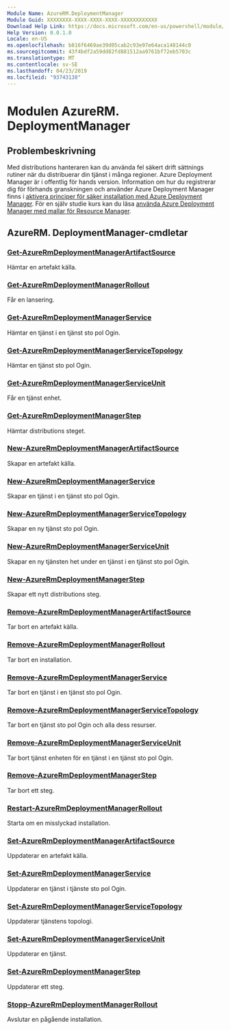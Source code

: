 ```yaml
---
Module Name: AzureRM.DeploymentManager
Module Guid: XXXXXXXX-XXXX-XXXX-XXXX-XXXXXXXXXXXX
Download Help Link: https://docs.microsoft.com/en-us/powershell/module/azurerm.deploymentmanager
Help Version: 0.0.1.0
Locale: en-US
ms.openlocfilehash: b816f6469ae39d05cab2c93e97e64aca148144c0
ms.sourcegitcommit: 43f4bdf2a59dd82fd881512aa9761bf72eb5703c
ms.translationtype: MT
ms.contentlocale: sv-SE
ms.lasthandoff: 04/23/2019
ms.locfileid: "93743138"
---
```

# Modulen AzureRM. DeploymentManager
## Problembeskrivning
Med distributions hanteraren kan du använda fel säkert drift sättnings rutiner när du distribuerar din tjänst i många regioner. Azure Deployment Manager är i offentlig för hands version. Information om hur du registrerar dig för förhands granskningen och använder Azure Deployment Manager finns i [aktivera principer för säker installation med Azure Deployment Manager](https://docs.microsoft.com/en-us/azure/azure-resource-manager/deployment-manager-overview). För en själv studie kurs kan du läsa [använda Azure Deployment Manager med mallar för Resource Manager](https://docs.microsoft.com/en-us/azure/azure-resource-manager/deployment-manager-tutorial>). 

## AzureRM. DeploymentManager-cmdletar
### [Get-AzureRmDeploymentManagerArtifactSource](Get-AzureRmDeploymentManagerArtifactSource.md)
Hämtar en artefakt källa.

### [Get-AzureRmDeploymentManagerRollout](Get-AzureRmDeploymentManagerRollout.md)
Får en lansering.

### [Get-AzureRmDeploymentManagerService](Get-AzureRmDeploymentManagerService.md)
Hämtar en tjänst i en tjänst sto pol Ogin.

### [Get-AzureRmDeploymentManagerServiceTopology](Get-AzureRmDeploymentManagerServiceTopology.md)
Hämtar en tjänst sto pol Ogin.

### [Get-AzureRmDeploymentManagerServiceUnit](Get-AzureRmDeploymentManagerServiceUnit.md)
Får en tjänst enhet.

### [Get-AzureRmDeploymentManagerStep](Get-AzureRmDeploymentManagerStep.md)
Hämtar distributions steget.

### [New-AzureRmDeploymentManagerArtifactSource](New-AzureRmDeploymentManagerArtifactSource.md)
Skapar en artefakt källa.

### [New-AzureRmDeploymentManagerService](New-AzureRmDeploymentManagerService.md)
Skapar en tjänst i en tjänst sto pol Ogin.

### [New-AzureRmDeploymentManagerServiceTopology](New-AzureRmDeploymentManagerServiceTopology.md)
Skapar en ny tjänst sto pol Ogin.

### [New-AzureRmDeploymentManagerServiceUnit](New-AzureRmDeploymentManagerServiceUnit.md)
Skapar en ny tjänsten het under en tjänst i en tjänst sto pol Ogin.

### [New-AzureRmDeploymentManagerStep](New-AzureRmDeploymentManagerStep.md)
Skapar ett nytt distributions steg.

### [Remove-AzureRmDeploymentManagerArtifactSource](Remove-AzureRmDeploymentManagerArtifactSource.md)
Tar bort en artefakt källa.

### [Remove-AzureRmDeploymentManagerRollout](Remove-AzureRmDeploymentManagerRollout.md)
Tar bort en installation.

### [Remove-AzureRmDeploymentManagerService](Remove-AzureRmDeploymentManagerService.md)
Tar bort en tjänst i en tjänst sto pol Ogin.

### [Remove-AzureRmDeploymentManagerServiceTopology](Remove-AzureRmDeploymentManagerServiceTopology.md)
Tar bort en tjänst sto pol Ogin och alla dess resurser.

### [Remove-AzureRmDeploymentManagerServiceUnit](Remove-AzureRmDeploymentManagerServiceUnit.md)
Tar bort tjänst enheten för en tjänst i en tjänst sto pol Ogin.

### [Remove-AzureRmDeploymentManagerStep](Remove-AzureRmDeploymentManagerStep.md)
Tar bort ett steg.

### [Restart-AzureRmDeploymentManagerRollout](Restart-AzureRmDeploymentManagerRollout.md)
Starta om en misslyckad installation.

### [Set-AzureRmDeploymentManagerArtifactSource](Set-AzureRmDeploymentManagerArtifactSource.md)
Uppdaterar en artefakt källa.

### [Set-AzureRmDeploymentManagerService](Set-AzureRmDeploymentManagerService.md)
Uppdaterar en tjänst i tjänste sto pol Ogin.

### [Set-AzureRmDeploymentManagerServiceTopology](Set-AzureRmDeploymentManagerServiceTopology.md)
Uppdaterar tjänstens topologi.

### [Set-AzureRmDeploymentManagerServiceUnit](Set-AzureRmDeploymentManagerServiceUnit.md)
Uppdaterar en tjänst.

### [Set-AzureRmDeploymentManagerStep](Set-AzureRmDeploymentManagerStep.md)
Uppdaterar ett steg.

### [Stopp-AzureRmDeploymentManagerRollout](Stop-AzureRmDeploymentManagerRollout.md)
Avslutar en pågående installation.

